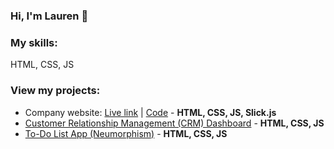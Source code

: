 ### Hi, I'm Lauren 👋

### My skills:

HTML, CSS, JS

### View my projects:
- Company website: [Live link](https://laureneaves.github.io/data-analytics/) | [Code](https://github.com/laureneaves/data_analytics_company_website) - **HTML, CSS, JS, Slick.js**
- [Customer Relationship Management (CRM) Dashboard](https://github.com/laureneaves/admin_dashboard) - **HTML, CSS, JS**
- [To-Do List App (Neumorphism)](https://github.com/laureneaves/neumorphism_todo_list) - **HTML, CSS, JS**
